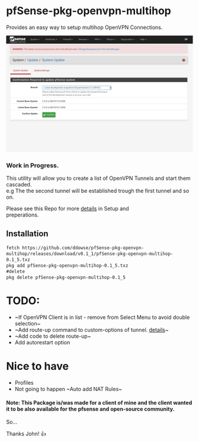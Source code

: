 # pfSense-pkg-openvpn-multihop
Provides an easy way to setup multihop OpenVPN Connections. 

![screenshot](screenrecord.gif)

### Work in Progress.

This utility will allow you to create a list of OpenVPN Tunnels and start them cascaded.   
e.g The the second tunnel will be established trough the first tunnel and so on.   

Please see this Repo for more [details](https://github.com/ddowse/pf-tunnelactive) in Setup and   
preperations.   

## Installation 

```bash: 
fetch https://github.com/ddowse/pfSense-pkg-openvpn-multihop/releases/download/v0.1_1/pfSense-pkg-openvpn-multihop-0.1_5.txz
pkg add pfSense-pkg-openvpn-multihop-0.1_5.txz
#delete
pkg delete pfSense-pkg-openvpn-multihop-0.1_5
```

# TODO: 
- ~If OpenVPN Client is in list - remove from Select Menu to avoid double selection~
- ~Add route-up command to custom-options of tunnel. [details](https://github.com/ddowse/pf-tunnelactive#cascading-vpn)~
- ~Add code to delete route-up~ 
- Add autorestart option

# Nice to have
- Profiles
- Not going to happen ~Auto add NAT Rules~ 

#### Note: This Package is/was made for a client of mine and the client wanted it to be also available for the pfsense and open-source community.  

So... 

Thanks John! :thumbsup:

